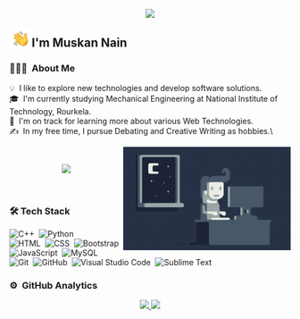 <p align="center">
  <img src="https://capsule-render.vercel.app/api?text=Hello!%20That's%20me%20😉&animation=fadeIn&type=waving&color=gradient&height=160&section=header"/>
</p>

<img alt="Night Coding" src="https://raw.githubusercontent.com/AVS1508/AVS1508/master/assets/Hand%20Wave.gif" width='40' align="left"/><h2>I'm Muskan Nain</h2>

### 👨🏻‍💻 &nbsp;About Me

💡 &nbsp;I like to explore new technologies and develop software solutions.\
🎓 &nbsp;I'm currently studying Mechanical Engineering at National Institute of Technology, Rourkela.\
🌱 &nbsp;I'm on track for learning more about various Web Technologies.\
✍️ &nbsp;In my free time, I pursue Debating and Creative Writing as hobbies.\

<img alt="Night Coding" src="https://raw.githubusercontent.com/AVS1508/AVS1508/master/assets/Night-Coding.gif" align="right"/>
<br />
<p align="center">
  <img src="https://quotes-github-readme.vercel.app/api?type=horizontal&theme=dark"/>
</p>

<br />

### 🛠 Tech Stack
![C++](https://img.shields.io/badge/-C++-05122A?style=flat&logo=C++&logoColor=FFA518)&nbsp;
![Python](https://img.shields.io/badge/-Python-05122A?style=flat&logo=Python&logoColor=FFA518)&nbsp;
<br />
![HTML](https://img.shields.io/badge/-HTML-05122A?style=flat&logo=HTML5)&nbsp;
![CSS](https://img.shields.io/badge/-CSS-05122A?style=flat&logo=CSS3&logoColor=1572B6)&nbsp;
![Bootstrap](https://img.shields.io/badge/-Bootstrap-05122A?style=flat&logo=bootstrap&logoColor=563D7C)
![JavaScript](https://img.shields.io/badge/-JavaScript-05122A?style=flat&logo=javascript)&nbsp;
![MySQL](https://img.shields.io/badge/-MySQL-05122A?style=flat&logo=MySQL)&nbsp;
<br />
![Git](https://img.shields.io/badge/-Git-05122A?style=flat&logo=git)&nbsp;
![GitHub](https://img.shields.io/badge/-GitHub-05122A?style=flat&logo=github)&nbsp;
![Visual Studio Code](https://img.shields.io/badge/-Visual%20Studio%20Code-05122A?style=flat&logo=visual-studio-code&logoColor=007ACC)&nbsp;
![Sublime Text](https://img.shields.io/badge/-Sublime%20Text-05122A?style=flat&logo=sublime-text&logoColor=FFA518)&nbsp;

### ⚙️ &nbsp;GitHub Analytics

<p align="center">
<a href="https://github.com/nainmuskan">
  <img height="180em" src="https://github-readme-stats-eight-theta.vercel.app/api?username=nainmuskan&show_icons=true&theme=algolia&include_all_commits=true&count_private=true"/>
  <img height="180em" src="https://github-readme-stats-eight-theta.vercel.app/api/top-langs/?username=nainmuskan&layout=compact&langs_count=8&theme=algolia"/>
</a>
</p>

<!--
### Hi there 👋 I'm Muskan Nain
![Java](https://img.shields.io/badge/-Java-05122A?style=flat&logo=Java&logoColor=FFA518)&nbsp;
![Unity3D](https://img.shields.io/badge/-Unity3D-05122A?style=flat&logo=Unity3D&logoColor=FFA518)&nbsp;
![C#](https://img.shields.io/badge/C%23%20-05122A?style=flat&logo=c-sharp&logoColor=FFA518)&nbsp
![PHP](https://img.shields.io/badge/-PHP-05122A?style=flat&logo=php)&nbsp;
![CodeIgniter](https://img.shields.io/badge/-CodeIgniter-05122A?style=flat&logo=CodeIgniter)&nbsp;
![jQuery](https://img.shields.io/badge/-jQuery-05122A?style=flat&logo=jQuery)&nbsp;
![React](https://img.shields.io/badge/-React-05122A?style=flat&logo=react)&nbsp;
![Node.js](https://img.shields.io/badge/-Node.js-05122A?style=flat&logo=node.js)&nbsp;
![Eclipse](https://img.shields.io/badge/-Eclipse-05122A?style=flat&logo=eclipse-ide&logoColor=2C2255)&nbsp;
![NetBeans](https://img.shields.io/badge/-NetBeans-05122A?style=flat&logo=NetBeans-ide&logoColor=2C2255)


## 🔥 Streak Stats

| Stats    | Streak    |
| :---: | :---: |
|<a href="https://github.com/nainmuskan"><img alt="Muskan's Github Stats" src="https://github-readme-stats.vercel.app/api?username=nainmuskan&show_icons=true&count_private=true&title_color=f69673&icon_color=1b93c9&show_owner=true" height="190px"/></a>|<img src="https://github-readme-streak-stats.herokuapp.com/?user=nainmuskan&title_color=f69673&icon_color=1b93c9&show_owner=true" alt="Muskan's Streak"/>|

<!--
**nainmuskan/nainmuskan** is a ✨ _special_ ✨ repository because its `README.md` (this file) appears on your GitHub profile.

Here are some ideas to get you started:

- 🔭 I’m currently working on ...
- 🌱 I’m currently learning ...
- 👯 I’m looking to collaborate on ...
- 🤔 I’m looking for help with ...
- 💬 Ask me about ...
- 📫 How to reach me: ...
- 😄 Pronouns: ...
- ⚡ Fun fact: ...
-->


